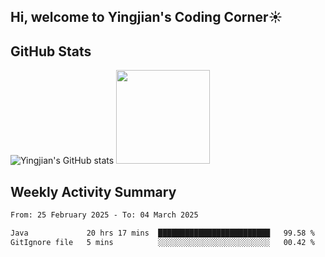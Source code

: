 ## Hi, welcome to Yingjian's Coding Corner☀️

## GitHub Stats
![Yingjian's GitHub stats](https://github-readme-stats.vercel.app/api?username=BigBigBai&show_icons=true&hide=stars,issues&hide_border=true&theme=merko&bg_color=00000000)
<img height="150em" src="https://github-readme-stats.vercel.app/api/top-langs/?username=BigBigBai&layout=compact&hide_border=true&theme=merko&bg_color=00000000"/>

## Weekly Activity Summary

<!--START_SECTION:waka-->

```txt
From: 25 February 2025 - To: 04 March 2025

Java             20 hrs 17 mins  █████████████████████████   99.58 %
GitIgnore file   5 mins          ░░░░░░░░░░░░░░░░░░░░░░░░░   00.42 %
```

<!--END_SECTION:waka-->


